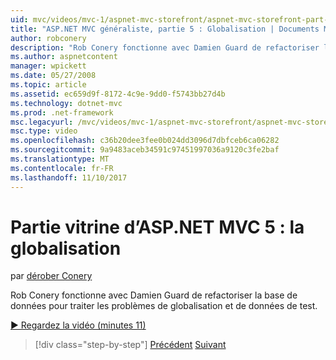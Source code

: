 ```yaml
---
uid: mvc/videos/mvc-1/aspnet-mvc-storefront/aspnet-mvc-storefront-part-5-globalization
title: "ASP.NET MVC généraliste, partie 5 : Globalisation | Documents Microsoft"
author: robconery
description: "Rob Conery fonctionne avec Damien Guard de refactoriser la base de données pour traiter les problèmes de globalisation et de données de test."
ms.author: aspnetcontent
manager: wpickett
ms.date: 05/27/2008
ms.topic: article
ms.assetid: ec659d9f-8172-4c9e-9dd0-f5743bb27d4b
ms.technology: dotnet-mvc
ms.prod: .net-framework
msc.legacyurl: /mvc/videos/mvc-1/aspnet-mvc-storefront/aspnet-mvc-storefront-part-5-globalization
msc.type: video
ms.openlocfilehash: c36b20dee3fee0b024dd3096d7dbfceb6ca06282
ms.sourcegitcommit: 9a9483aceb34591c97451997036a9120c3fe2baf
ms.translationtype: MT
ms.contentlocale: fr-FR
ms.lasthandoff: 11/10/2017
---
```

<a name="aspnet-mvc-storefront-part-5-globalization"></a>Partie vitrine d’ASP.NET MVC 5 : la globalisation
====================
par [dérober Conery](https://github.com/robconery)

Rob Conery fonctionne avec Damien Guard de refactoriser la base de données pour traiter les problèmes de globalisation et de données de test.

[&#9654; Regardez la vidéo (minutes 11)](https://channel9.msdn.com/Blogs/ASP-NET-Site-Videos/aspnet-mvc-storefront-part-5-globalization)

>[!div class="step-by-step"]
[Précédent](aspnet-mvc-storefront-part-4-linq-to-sql-spike.md)
[Suivant](aspnet-mvc-storefront-part-6-finishing-the-repository-and-initial-ui-work.md)
